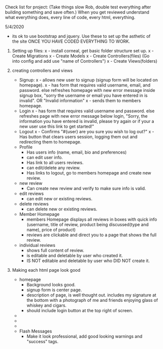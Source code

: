 Check list for project:
(Take things slow Rob, double test everything after building something and save often.)
When you get reviewed understand what everything does, every line of code, every html, everything.


5/4/2020
- its ok to use bootstrap and jquery. Use these to set up the asthetic of the site ONCE YOU HAVE CODED EVERYTHING TO WORK.

1. Setting up files:
  x - install corneal, get basic folder structure set up.
  x - Create Migrations
  x - Create Models
  x - Create Controllers(files) (Go into config and add use "name of Controllers")
  x - Create Views(folders)

2. creating controllers and views
    - Signup:
      x - allows new user to signup (signup form will be located on homepage).
      x - has form that requires valid username, email, and password.
          else refreshes homepage with new error message inside signup box,
          "sorry the username or email you have entered in is invalid".
          OR "Invalid information"
      x - sends them to members homepage.
    - Login
      x - has form that requires valid username and password.
          else refreshes page with new error message below login,
          "Sorry, the information you have entered is invalid, please try again or if your a new user use this link to get started!"
    - Logout
      x - Confirms "#{user} are you sure you wish to log out?"
      x - Has button that clears users session, logging them out and redirecting them to homepage.
    - Profile
        - Has users info (name, email, bio and preferences)
        - can edit user info.
        - Has link to all users reviews.
        - can edit/delete any review.
        - Has links to logout, go to members homepage and create new review.
    - new review
        - Can create new review and verify to make sure info is valid.
    - edit reviews
        - can edit new or existing reviews.
    - delete reviews
        - can delete new or existing reviews.
    - Member Homepage
        - members Homepage displays all reviews in boxes with quick info
          (username, title of review, product being discussed(type and name), price of product)
        - reviews are clickable and direct you to a page that shows the full review.
    - individual reviews
        - shows full content of review.
        - is editable and deletable by user who created it.
        - IS NOT editable and deletable by user who DID NOT create it.

3. Making each html page look good
    - homepage
        - Background looks good.
        - signup form is center page.
        - description of page, is well thought out.
          includes my signature at the bottom with a photograph of me and friends enjoying glass of whiskey and cigars.
        - should include login button at the top right of screen.
    -
    -
    -
    - Flash Messages
        - Make it look professional, add good looking warnings and "success" tags.
